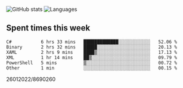 ![GitHub stats](https://github-readme-stats.vercel.app/api?username=emipa606&theme=github_dark&show_icons=true) 
![Languages](https://github-readme-stats.vercel.app/api/top-langs/?username=emipa606&theme=github_dark&layout=compact)

## Spent times this week
<!--START_SECTION:waka-->

```text
C#           6 hrs 33 mins   █████████████░░░░░░░░░░░░   52.06 %
Binary       2 hrs 32 mins   █████░░░░░░░░░░░░░░░░░░░░   20.13 %
XAML         2 hrs 9 mins    ████▒░░░░░░░░░░░░░░░░░░░░   17.13 %
XML          1 hr 14 mins    ██▒░░░░░░░░░░░░░░░░░░░░░░   09.79 %
PowerShell   5 mins          ▒░░░░░░░░░░░░░░░░░░░░░░░░   00.72 %
Other        1 min           ░░░░░░░░░░░░░░░░░░░░░░░░░   00.15 %
```

<!--END_SECTION:waka-->


26012022/8690260
